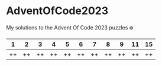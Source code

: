 # AdventOfCode2023

My solutions to the Advent Of Code 2023 puzzles ❄️

| 1 | 2 | 3 | 4 | 5 | 6 | 7 | 8 | 9 | 11 | 15 |
| :---: | :---: | :---: | :---: | :---: | :---: | :---: | :---: | :---: | :---: | :---: |
| ++ | ++ | ++ | ++ | ++ | ++ | ++ | ++ | ++ | ++ | ++ |
